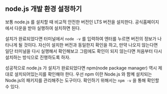 ## node.js 개발 환경 설정하기

보통 node.js 를 설치할 때 비교적 안전한 버전인 LTS 버전을 설치한다. 공식홈페이지에서 다운을 받아 실행하여 설치하면 된다. <br />

설치가 완료되었다면 터미널에서 `node -v` 를 입력하여 엔터를 누르면 버전의 정보가 나타나게 될 것이다. 자신이 설치한 버전과 동일한지 확인을 하고, 만약 나오지 않는다면 일단 터미널을 다시 실행해서 확인해보고 그럼에도 확인이 되지 않는다면 처음부터 다시 설치하는 방식으로 진행하도록 하자. <br />

성공적으로 node.js 가 설치가 완료되었다면 npm(node package manager) 역시 제대로 설치되어있는지를 확인해야 한다. 우선 npm 이란 Node.js 와 함꼐 설치되는 Node.js의 패키지를 관리해주는 도구이다. 확인하기 위해서는 `npm -v` 을 통해 확인할 수 있다.
